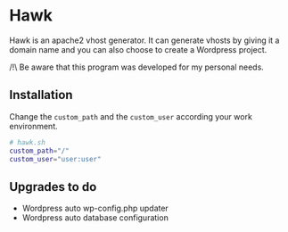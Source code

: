 # Hawk

Hawk is an apache2 vhost generator. It can generate vhosts by giving it a domain name and you can also choose to create a Wordpress project.

/!\ Be aware that this program was developed for my personal needs.

## Installation

Change the ```custom_path``` and the ```custom_user``` according your work environment.

```bash
# hawk.sh
custom_path="/"
custom_user="user:user"
 ```

## Upgrades to do

* Wordpress auto wp-config.php updater
* Wordpress auto database configuration
